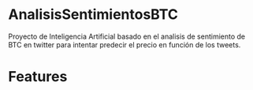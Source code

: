 # AnalisisSentimientosBTC
Proyecto de Inteligencia Artificial basado en el analisis de sentimiento de BTC en twitter para intentar predecir el precio en función de los tweets.

# Features

